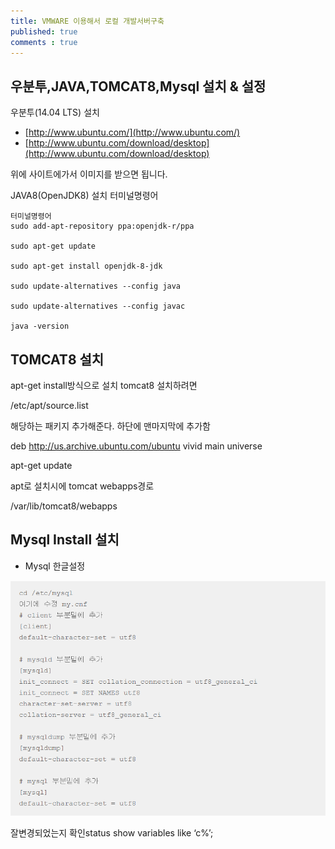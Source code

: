 ```yaml
---
title: VMWARE 이용해서 로컬 개발서버구축
published: true
comments : true
---
```



## 우분투,JAVA,TOMCAT8,Mysql 설치 & 설정

우분투(14.04 LTS) 설치

- [http://www.ubuntu.com/](http://www.ubuntu.com/)
- [http://www.ubuntu.com/download/desktop](http://www.ubuntu.com/download/desktop)

위에 사이트에가서 이미지를 받으면 됩니다.

JAVA8(OpenJDK8) 설치 터미널명령어

```
터미널명령어
sudo add-apt-repository ppa:openjdk-r/ppa

sudo apt-get update

sudo apt-get install openjdk-8-jdk

sudo update-alternatives --config java

sudo update-alternatives --config javac

java -version
```

## TOMCAT8 설치

apt-get install방식으로 설치 tomcat8 설치하려면

/etc/apt/source.list

해당하는 패키지 추가해준다. 하단에 맨마지막에 추가함

deb http://us.archive.ubuntu.com/ubuntu vivid main universe

apt-get update

apt로 설치시에 tomcat webapps경로

/var/lib/tomcat8/webapps

## Mysql Install 설치

- Mysql 한글설정


![](/assets/imgs/2017/04/19/201704190112.png)

잘변경되었는지 확인status show variables like ‘c%’;